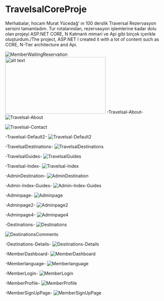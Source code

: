 # TravelsalCoreProje
Merhabalar, hocam Murat Yücedağ' ın 100 derslik Traversal Rezervasyon serisini tamamladım. Tur rotalarından, rezervasyon işlemlerine kadar dolu olan projeyi ASP.NET CORE, N Katmanlı mimari ve Api gibi birçok içerikle oluşturdum./The project, ASP.NET I created it with a lot of content such as CORE, N-Tier architecture and Api.



![MemberWaitingReservation](https://github.com/LcnKadir/TravelsalCoreProje/assets/144541247/c916267a-0fa1-4cbb-a750-f7f90314ef38)
<img src="[http://url/to/img.png](https://github.com/LcnKadir/TravelsalCoreProje/assets/144541247/c916267a-0fa1-4cbb-a750-f7f90314ef38)" alt="alt text" width="320" height="180">
-Travelsal-About-
![Travelsal-About](https://github.com/LcnKadir/TravelsalCoreProje/assets/144541247/3c21058a-c435-4c3e-a8e6-310ef7b7be1a)


![Travelsal-Contact](https://github.com/LcnKadir/TravelsalCoreProje/assets/144541247/c3cf76b4-656a-4217-ab9a-5c51f0740ec7)

-Travelsal-Default2-
![Travelsal-Default2](https://github.com/LcnKadir/TravelsalCoreProje/assets/144541247/9beb262e-9d4c-4c69-b82a-e19b12acb6a9)

-TravelsalDestinations-
![TravelsalDestinations](https://github.com/LcnKadir/TravelsalCoreProje/assets/144541247/38d5229a-39a0-4f73-9827-d8994e63f019)

-TravelsalGuides-
![TravelsalGuides](https://github.com/LcnKadir/TravelsalCoreProje/assets/144541247/5e823dad-c816-4319-a597-47ad41e5dcde)

-Travelsal-Index-
![Travelsal-Index](https://github.com/LcnKadir/TravelsalCoreProje/assets/144541247/e245564d-6b3b-428a-bbfc-662374b339a8)

-AdminDestination-
![AdminDestination](https://github.com/LcnKadir/TravelsalCoreProje/assets/144541247/136a493e-ff23-4696-b1b7-414813a220ff)

-Admin-Index-Guides-
![Admin-Index-Guides](https://github.com/LcnKadir/TravelsalCoreProje/assets/144541247/4e99647b-0305-40ec-b795-632d86850e7d)

-Adminpage-
![Adminpage](https://github.com/LcnKadir/TravelsalCoreProje/assets/144541247/9b57951f-a82d-4853-acb9-24d9517b2fce)

-Adminpage2-
![Adminpage2](https://github.com/LcnKadir/TravelsalCoreProje/assets/144541247/08b988f9-7a76-4924-aa67-e92795eae061)

-Adminpage4-
![Adminpage4](https://github.com/LcnKadir/TravelsalCoreProje/assets/144541247/6607fe77-b5ca-48da-af74-047a27a37fc1)

-Destinations-
![Destinations](https://github.com/LcnKadir/TravelsalCoreProje/assets/144541247/994d6190-3695-4118-aa90-f20939274894)


![DestinationsComments](https://github.com/LcnKadir/TravelsalCoreProje/assets/144541247/72725f7e-311e-453e-956f-fb98f551b248)

-Destinations-Details-
![Destinations-Details](https://github.com/LcnKadir/TravelsalCoreProje/assets/144541247/51558c2f-1239-4d39-b41f-28cb31aed056)

-MemberDashboard-
![MemberDashboard](https://github.com/LcnKadir/TravelsalCoreProje/assets/144541247/16cb8321-a3bc-4200-b15d-625e362dc32e)

-Memberlanguage-
![Memberlanguage](https://github.com/LcnKadir/TravelsalCoreProje/assets/144541247/4eb25a79-d8cb-485d-b3a2-c55e01982866)

-MemberLogin-
![MemberLogin](https://github.com/LcnKadir/TravelsalCoreProje/assets/144541247/362a216f-d6ac-4e8d-a864-59ffe32e7c93)

-MemberProfile-
![MemberProfile](https://github.com/LcnKadir/TravelsalCoreProje/assets/144541247/3da39164-0237-4f2c-af80-e5c8952c6c85)

-MemberSignUpPage-
![MemberSignUpPage](https://github.com/LcnKadir/TravelsalCoreProje/assets/144541247/0aa364cb-beb4-4c2d-bc38-9419f7d8a903)

